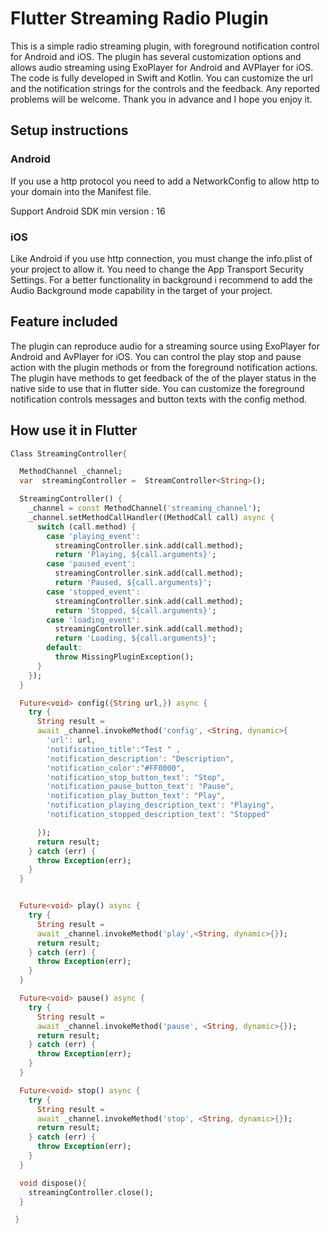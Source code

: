 # Flutter Streaming Radio Plugin

This is a simple radio streaming plugin, with foreground notification control for Android and iOS. The plugin has several customization options and allows audio streaming using ExoPlayer for Android and AVPlayer for iOS.
The code is fully developed in Swift and Kotlin. You can customize the url and the notification strings for the controls and the feedback.
Any reported problems will be welcome.
Thank you in advance and I hope you enjoy it.

## Setup instructions

### Android
If you use a http protocol you need to add a NetworkConfig to allow http to your domain into the  Manifest file.   

Support Android SDK min version : 16  

### iOS

Like Android if you use http connection, you must change the info.plist of your project to allow it. You need to change the App Transport Security Settings.
For a better functionality in background i recommend to add the Audio Background mode capability in the target of your project.

## Feature included

The plugin can reproduce audio for a streaming source using ExoPlayer for Android and AvPlayer for iOS. 
You can control the play stop and pause action with the plugin methods or from the foreground notification actions.
The plugin have methods to get feedback of the of the player status in the native side to use that in flutter side.
You can customize the foreground notification controls messages and button texts with the config method. 

## How use it in Flutter

```dart
Class StreamingController{

  MethodChannel _channel;
  var  streamingController =  StreamController<String>();

  StreamingController() {
    _channel = const MethodChannel('streaming_channel');
    _channel.setMethodCallHandler((MethodCall call) async {
      switch (call.method) {
        case 'playing_event':
          streamingController.sink.add(call.method);
          return 'Playing, ${call.arguments}';
        case 'paused_event':
          streamingController.sink.add(call.method);
          return 'Paused, ${call.arguments}';
        case 'stopped_event':
          streamingController.sink.add(call.method);
          return 'Stopped, ${call.arguments}';
        case 'loading_event':
          streamingController.sink.add(call.method);
          return 'Loading, ${call.arguments}';
        default:
          throw MissingPluginException();
      }
    });
  }

  Future<void> config({String url,}) async {
    try {
      String result =
      await _channel.invokeMethod('config', <String, dynamic>{
        'url': url,
        'notification_title':"Test " ,
        'notification_description': "Description",
        'notification_color':"#FF0000",
        'notification_stop_button_text': "Stop",
        'notification_pause_button_text': "Pause",
        'notification_play_button_text': "Play",
        'notification_playing_description_text': "Playing",
        'notification_stopped_description_text': "Stopped"

      });
      return result;
    } catch (err) {
      throw Exception(err);
    }
  }


  Future<void> play() async {
    try {
      String result =
      await _channel.invokeMethod('play',<String, dynamic>{});
      return result;
    } catch (err) {
      throw Exception(err);
    }
  }

  Future<void> pause() async {
    try {
      String result =
      await _channel.invokeMethod('pause', <String, dynamic>{});
      return result;
    } catch (err) {
      throw Exception(err);
    }
  }

  Future<void> stop() async {
    try {
      String result =
      await _channel.invokeMethod('stop', <String, dynamic>{});
      return result;
    } catch (err) {
      throw Exception(err);
    }
  }

  void dispose(){
    streamingController.close();
  }

 }

```






